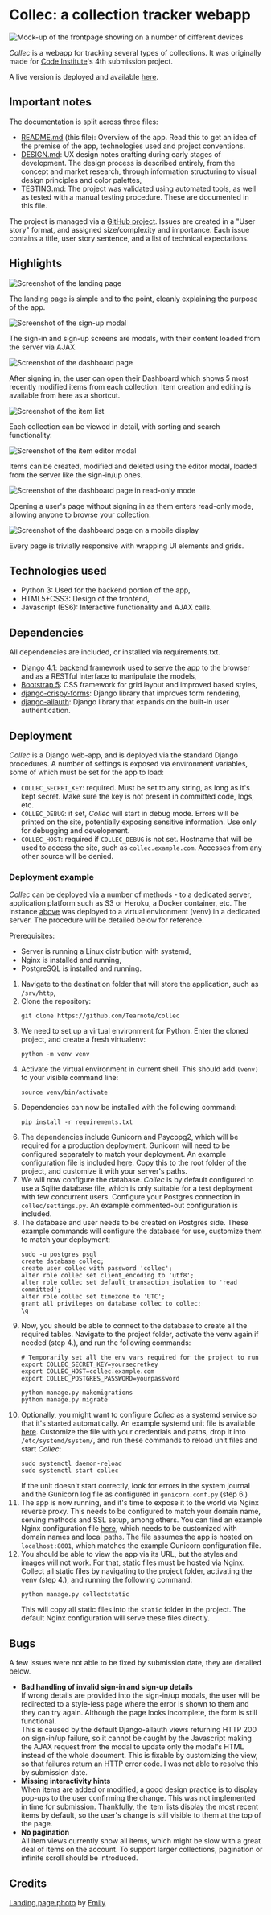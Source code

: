 # Collec: a collection tracker webapp

![Mock-up of the frontpage showing on a number of different devices](doc/mockup.png)

*Collec* is a webapp for tracking several types of collections. It was originally made for [Code Institute](https://codeinstitute.net/)'s 4th submission project.

A live version is deployed and available [here](https://collec.tear.moe).

## Important notes

The documentation is split across three files:

-   [README.md](README.md) (this file): Overview of the app. Read this to get an idea of the premise of the app, technologies used and project conventions.
-   [DESIGN.md](doc/DESIGN.md): UX design notes crafting during early stages of development. The design process is described entirely, from the concept and market research, through information structuring to visual design principles and color palettes,
-   [TESTING.md](doc/TESTING.md): The project was validated using automated tools, as well as tested with a manual testing procedure. These are documented in this file.

The project is managed via a [GitHub project](https://github.com/users/Tearnote/projects/1/views/1). Issues are created in a "User story" format, and assigned size/complexity and importance. Each issue contains a title, user story sentence, and a list of technical expectations.

## Highlights

![Screenshot of the landing page](doc/highlights/landing.png)

The landing page is simple and to the point, cleanly explaining the purpose of the app.

![Screenshot of the sign-up modal](doc/highlights/signup.png)

The sign-in and sign-up screens are modals, with their content loaded from the server via AJAX.

![Screenshot of the dashboard page](doc/highlights/dashboard.png)

After signing in, the user can open their Dashboard which shows 5 most recently modified items from each collection. Item creation and editing is available from here as a shortcut.

![Screenshot of the item list](doc/highlights/item_list.png)

Each collection can be viewed in detail, with sorting and search functionality.

![Screenshot of the item editor modal](doc/highlights/item_editor.png)

Items can be created, modified and deleted using the editor modal, loaded from the server like the sign-in/up ones.

![Screenshot of the dashboard page in read-only mode](doc/highlights/read_only.png)

Opening a user's page without signing in as them enters read-only mode, allowing anyone to browse your collection.

![Screenshot of the dashboard page on a mobile display](doc/highlights/responsive.png)

Every page is trivially responsive with wrapping UI elements and grids.

## Technologies used

-   Python 3: Used for the backend portion of the app,
-   HTML5+CSS3: Design of the frontend,
-   Javascript (ES6): Interactive functionality and AJAX calls.

## Dependencies

All dependencies are included, or installed via requirements.txt.

-   [Django 4.1](https://www.djangoproject.com): backend framework used to serve the app to the browser and as a RESTful interface to manipulate the models,
-   [Bootstrap 5](https://getbootstrap.com): CSS framework for grid layout and improved based styles,
-   [django-crispy-forms](https://github.com/django-crispy-forms/django-crispy-forms): Django library that improves form rendering,
-   [django-allauth](https://www.intenct.nl/projects/django-allauth/): Django library that expands on the built-in user authentication.

## Deployment

*Collec* is a Django web-app, and is deployed via the standard Django procedures. A number of settings is exposed via environment variables, some of which must be set for the app to load:

-   `COLLEC_SECRET_KEY`: required. Must be set to any string, as long as it's kept secret. Make sure the key is not present in committed code, logs, etc.
-   `COLLEC_DEBUG`: if set, *Collec* will start in debug mode. Errors will be printed on the site, potentially exposing sensitive information. Use only for debugging and development.
-   `COLLEC_HOST`: required if `COLLEC_DEBUG` is not set. Hostname that will be used to access the site, such as `collec.example.com`. Accesses from any other source will be denied.

### Deployment example

*Collec* can be deployed via a number of methods - to a dedicated server, application platform such as S3 or Heroku, a Docker container, etc. The instance [above](#collec-a-collection-tracker-webapp) was deployed to a virtual environment (venv) in a dedicated server. The procedure will be detailed below for reference.

Prerequisites:

-   Server is running a Linux distribution with systemd,
-   Nginx is installed and running,
-   PostgreSQL is installed and running.

1.  Navigate to the destination folder that will store the application, such as `/srv/http`,
2.  Clone the repository:  
    ```
    git clone https://github.com/Tearnote/collec
    ```
3.  We need to set up a virtual environment for Python. Enter the cloned project, and create a fresh virtualenv:  
    ```
    python -m venv venv
    ```
4.  Activate the virtual environment in current shell. This should add `(venv)` to your visible command line:  
    ```
    source venv/bin/activate
    ```
5.  Dependencies can now be installed with the following command:  
    ```
    pip install -r requirements.txt
    ```
6.  The dependencies include Gunicorn and Psycopg2, which will be required for a production deployment. Gunicorn will need to be configured separately to match your deployment. An example configuration file is included [here](doc/gunicorn.conf.py). Copy this to the root folder of the project, and customize it with your server's paths.
7.  We will now configure the database. *Collec* is by default configured to use a Sqlite database file, which is only suitable for a test deployment with few concurrent users. Configure your Postgres connection in `collec/settings.py`. An example commented-out configuration is included.
8.  The database and user needs to be created on Postgres side. These example commands will configure the database for use, customize them to match your deployment:  
    ```
    sudo -u postgres psql
    create database collec;
    create user collec with password 'collec';
    alter role collec set client_encoding to 'utf8';
    alter role collec set default_transaction_isolation to 'read committed';
    alter role collec set timezone to 'UTC';
    grant all privileges on database collec to collec;
    \q
    ```
9.  Now, you should be able to connect to the database to create all the required tables. Navigate to the project folder, activate the venv again if needed (step 4.), and run the following commands:  
    ```
    # Temporarily set all the env vars required for the project to run
    export COLLEC_SECRET_KEY=yoursecretkey
    export COLLEC_HOST=collec.example.com
    export COLLEC_POSTGRES_PASSWORD=yourpassword
    
    python manage.py makemigrations
    python manage.py migrate
    ```
10. Optionally, you might want to configure *Collec* as a systemd service so that it's started automatically. An example systemd unit file is available [here](doc/collec.service). Customize the file with your credentials and paths, drop it into `/etc/systemd/system/`, and run these commands to reload unit files and start *Collec*:  
    ```
    sudo systemctl daemon-reload
    sudo systemctl start collec
    ```  
    If the unit doesn't start correctly, look for errors in the system journal and the Gunicorn log file as configured in `gunicorn.conf.py` (step 6.)
11. The app is now running, and it's time to expose it to the world via Nginx reverse proxy. This needs to be configured to match your domain name, serving methods and SSL setup, among others. You can find an example Nginx configuration file [here](doc/nginx-collec.conf), which needs to be customized with domain names and local paths. The file assumes the app is hosted on `localhost:8001`, which matches the example Gunicorn configuration file.
12. You should be able to view the app via its URL, but the styles and images will not work. For that, static files must be hosted via Nginx. Collect all static files by navigating to the project folder, activating the venv (step 4.), and running the following command:  
    ```
    python manage.py collectstatic
    ```  
    This will copy all static files into the `static` folder in the project. The default Nginx configuration will serve these files directly.

## Bugs

A few issues were not able to be fixed by submission date, they are detailed below.

-   **Bad handling of invalid sign-in and sign-up details**  
    If wrong details are provided into the sign-in/up modals, the user will be redirected to a style-less page where the error is shown to them and they can try again. Although the page looks incomplete, the form is still functional.  
    This is caused by the default Django-allauth views returning HTTP 200 on sign-in/up failure, so it cannot be caught by the Javascript making the AJAX request from the modal to update only the modal's HTML instead of the whole document. This is fixable by customizing the view, so that failures return an HTTP error code. I was not able to resolve this by submission date.
-   **Missing interactivity hints**  
    When items are added or modified, a good design practice is to display pop-ups to the user confirming the change. This was not implemented in time for submission. Thankfully, the item lists display the most recent items by default, so the user's change is still visible to them at the top of the page.
-   **No pagination**  
    All item views currently show all items, which might be slow with a great deal of items on the account. To support larger collections, pagination or infinite scroll should be introduced.

## Credits

[Landing page photo](https://www.pexels.com/photo/books-768125/) by [Emily](https://www.pexels.com/@emily-252615/)
